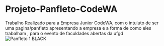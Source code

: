 # Projeto-Panfleto-CodeWA
Trabalho Realizado para a Empresa Junior CodeWA, com o intuiuto de ser uma pagina/panfleto apresentando a empresa e a forma de como eles trabalham , para o evento de faculdades abertas da ufgd
![Panfleto 1 BLACK](https://github.com/RyanZanardo/Projeto-Panfleto-CodeWA/assets/123217928/05cd4766-c225-4ae4-a941-6d112e196e34)
